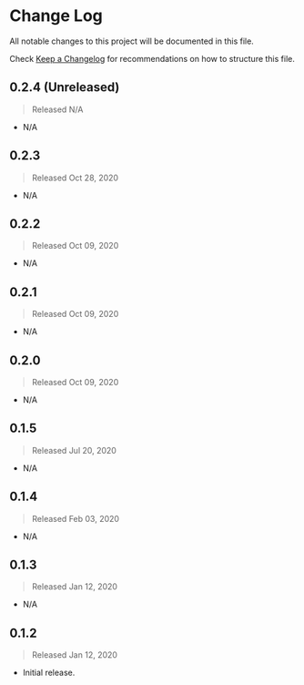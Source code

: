 # Change Log

All notable changes to this project will be documented in this file.

Check [Keep a Changelog](http://keepachangelog.com/) for recommendations on how to structure this file.


## 0.2.4 (Unreleased)
> Released N/A

* N/A

## 0.2.3
> Released Oct 28, 2020

* N/A

## 0.2.2
> Released Oct 09, 2020

* N/A

## 0.2.1
> Released Oct 09, 2020

* N/A

## 0.2.0
> Released Oct 09, 2020

* N/A

## 0.1.5
> Released Jul 20, 2020

* N/A

## 0.1.4
> Released Feb 03, 2020

* N/A

## 0.1.3
> Released Jan 12, 2020

* N/A

## 0.1.2
> Released Jan 12, 2020

* Initial release.
